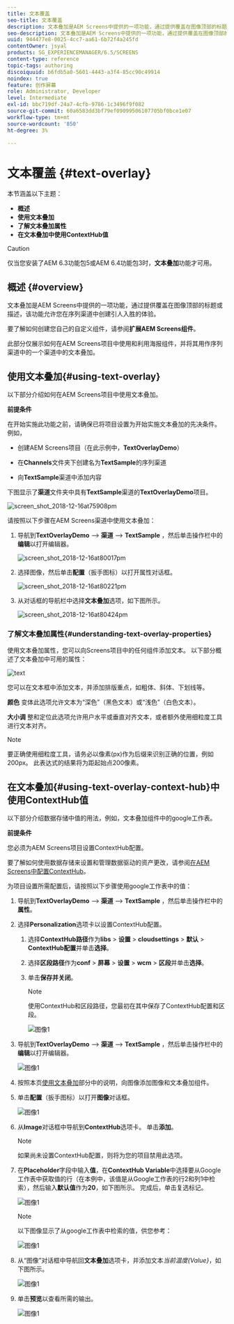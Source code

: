 ```yaml
---
title: 文本覆盖
seo-title: 文本覆盖
description: 文本叠加是AEM Screens中提供的一项功能，通过提供覆盖在图像顶部的标题或描述，该功能允许您在序列渠道中创建引人入胜的体验。 请阅读本页以了解更多信息。
seo-description: 文本叠加是AEM Screens中提供的一项功能，通过提供覆盖在图像顶部的标题或描述，该功能允许您在序列渠道中创建引人入胜的体验。 请阅读本页以了解更多信息。
uuid: 944477e8-0025-4cc7-aa61-6b72f4a245fd
contentOwner: jsyal
products: SG_EXPERIENCEMANAGER/6.5/SCREENS
content-type: reference
topic-tags: authoring
discoiquuid: b6fdb5a0-5601-4443-a3f4-85cc90c49914
noindex: true
feature: 创作屏幕
role: Administrator, Developer
level: Intermediate
exl-id: bbc719df-24a7-4cfb-9786-1c3496f9f082
source-git-commit: 60a6583dd3bf79ef09099506107705bf0bce1e07
workflow-type: tm+mt
source-wordcount: '850'
ht-degree: 3%

---
```


# 文本覆盖 {#text-overlay}

本节涵盖以下主题：

* **概述**
* **使用文本叠加**
* **了解文本叠加属性**
* **在文本叠加中使用ContextHub值**

>[!CAUTION]
>
>仅当您安装了AEM 6.3功能包5或AEM 6.4功能包3时，**文本叠加**&#x200B;功能才可用。

## 概述 {#overview}

文本叠加是AEM Screens中提供的一项功能，通过提供覆盖在图像顶部的标题或描述，该功能允许您在序列渠道中创建引人入胜的体验。

要了解如何创建您自己的自定义组件，请参阅&#x200B;**扩展AEM Screens组件**。

此部分仅展示如何在AEM Screens项目中使用和利用海报组件，并将其用作序列渠道中的一个渠道中的文本叠加。

## 使用文本叠加{#using-text-overlay}

以下部分介绍如何在AEM Screens项目中使用文本叠加。

**前提条件**

在开始实施此功能之前，请确保已将项目设置为开始实施文本叠加的先决条件。 例如，

* 创建AEM Screens项目（在此示例中，**TextOverlayDemo**）

* 在&#x200B;**Channels**&#x200B;文件夹下创建名为&#x200B;**TextSample**&#x200B;的序列渠道

* 向&#x200B;**TextSample**&#x200B;渠道中添加内容

下图显示了&#x200B;**渠道**&#x200B;文件夹中具有&#x200B;**TextSample**&#x200B;渠道的&#x200B;**TextOverlayDemo**&#x200B;项目。

![screen_shot_2018-12-16at75908pm](assets/screen_shot_2018-12-16at75908pm.png)

请按照以下步骤在AEM Screens渠道中使用文本叠加：

1. 导航到&#x200B;**TextOverlayDemo** —> **渠道** —> **TextSample** ，然后单击操作栏中的&#x200B;**编辑**&#x200B;以打开编辑器。

   ![screen_shot_2018-12-16at80017pm](assets/screen_shot_2018-12-16at80017pm.png)

1. 选择图像，然后单击&#x200B;**配置**（扳手图标）以打开属性对话框。

   ![screen_shot_2018-12-16at80221pm](assets/screen_shot_2018-12-16at80221pm.png)

1. 从对话框的导航栏中选择&#x200B;**文本叠加**&#x200B;选项，如下图所示。

   ![screen_shot_2018-12-16at80424pm](assets/screen_shot_2018-12-16at80424pm.png)

### 了解文本叠加属性{#understanding-text-overlay-properties}

使用文本叠加属性，您可以向Screens项目中的任何组件添加文本。 以下部分概述了文本叠加中可用的属性：

![text](assets/text.gif)

您可以在文本框中添加文本，并添加排版重点，如粗体、斜体、下划线等。

**颜色** 变体此选项允许文本为“深色”（黑色文本）或“浅色”（白色文本）。

**大小调** 整和定位此选项允许用户水平或垂直对齐文本，或者额外使用细粒度工具进行文本对齐。

>[!NOTE]
>
>要正确使用细粒度工具，请务必以像素(px)作为后缀来识别正确的位置，例如200px。 此表达式的结果将为距起始点200像素。

## 在文本叠加{#using-text-overlay-context-hub}中使用ContextHub值

以下部分介绍数据存储中值的用法，例如，文本叠加组件中的google工作表。

**前提条件**

您必须为AEM Screens项目设置ContextHub配置。

要了解如何使用数据存储来设置和管理数据驱动的资产更改，请参阅[在AEM Screens中配置ContextHub](https://docs.adobe.com/content/help/en/experience-manager-screens/user-guide/developing/configuring-context-hub.html)。

为项目设置所需配置后，请按照以下步骤使用google工作表中的值：

1. 导航到&#x200B;**TextOverlayDemo** —> **渠道** —> **TextSample** ，然后单击操作栏中的&#x200B;**属性**。

1. 选择&#x200B;**Personalization**&#x200B;选项卡以设置ContextHub配置。

   1. 选择&#x200B;**ContextHub路径**&#x200B;作为&#x200B;**libs** > **设置** > **cloudsettings** > **默认** > **ContextHub配置**&#x200B;并单击&#x200B;**选择**。

   1. 选择&#x200B;**区段路径**&#x200B;作为&#x200B;**conf** > **屏幕** > **设置** > **wcm** > **区段**&#x200B;并单击&#x200B;**选择**。

   1. 单击&#x200B;**保存并关闭**。

      >[!NOTE]
      >
      >使用ContextHub和区段路径，您最初在其中保存了ContextHub配置和区段。

      ![图像1](/help/user-guide/assets/text-overlay/text-overlay8.png)

1. 导航到&#x200B;**TextOverlayDemo** —> **渠道** —> **TextSample** ，然后单击操作栏中的&#x200B;**编辑**&#x200B;以打开编辑器。

   ![图像1](/help/user-guide/assets/text-overlay/text-overlay1.png)

1. 按照本页[使用文本叠加](/help/user-guide/text-overlay.md#using-text-overlay)部分中的说明，向图像添加图像和文本叠加组件。

1. 单击&#x200B;**配置**（扳手图标）以打开&#x200B;**图像**&#x200B;对话框。

   ![图像1](/help/user-guide/assets/text-overlay/text-overlay4.png)

1. 从&#x200B;**Image**&#x200B;对话框中导航到&#x200B;**ContextHub**&#x200B;选项卡。 单击&#x200B;**添加**。

   >[!NOTE]
   >如果尚未设置ContextHub配置，则将为您的项目禁用此选项。

1. 在&#x200B;**Placeholder**&#x200B;字段中输入&#x200B;**值**，在&#x200B;**ContextHub Variable**&#x200B;中选择要从Google工作表中获取值的行（在本例中，该值是从Google工作表的行2和列1中检索），然后输入&#x200B;**默认值**&#x200B;作为&#x200B;**20**，如下图所示。 完成后，单击复选标记。

   ![图像1](/help/user-guide/assets/text-overlay/text-overlay5.png)

   >[!NOTE]
   >以下图像显示了从google工作表中检索的值，供您参考：

   ![图像1](/help/user-guide/assets/text-overlay/text-overlay6.png)

1. 从“图像”对话框中导航回&#x200B;**文本叠加**&#x200B;选项卡，并添加文本&#x200B;*当前温度{Value}*，如下图所示。

   ![图像1](/help/user-guide/assets/text-overlay/text-overlay7.png)

1. 单击&#x200B;**预览**&#x200B;以查看所需的输出。

   ![图像1](/help/user-guide/assets/text-overlay/text-overlay10.png)
